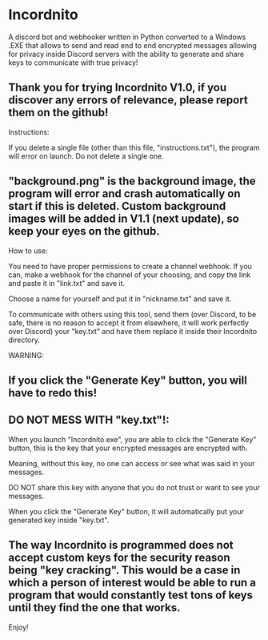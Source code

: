 # Incordnito
A discord bot and webhooker written in Python converted to a Windows .EXE that allows to send and read end to end encrypted messages allowing for privacy inside Discord servers with the ability to generate and share keys to communicate with true privacy!

Thank you for trying Incordnito V1.0, if you discover any errors of
relevance, please report them on the github!
--------------------------------------------
Instructions:

If you delete a single file (other than this file, "instructions.txt"),
the program will error on launch.  Do not delete a single one.

"background.png" is the background image, the program will error and crash
automatically on start if this is deleted.  Custom background images will
be added in V1.1 (next update), so keep your eyes on the github.
----------------------------------------------------------------
How to use:

You need to have proper permissions to create a channel webhook.  If you
can, make a webhook for the channel of your choosing, and copy the link
and paste it in "link.txt" and save it.

Choose a name for yourself and put it in "nickname.txt" and save it.

To communicate with others using this tool, send them (over Discord, to be
safe, there is no reason to accept it from elsewhere, it will work
perfectly over Discord) your "key.txt" and have them replace it inside
their Incordnito directory.

WARNING:

If you click the "Generate Key" button, you will have to redo this!
----------------------------
DO NOT MESS WITH "key.txt"!:
----------------------------

When you launch "Incordnito.exe", you are able to click the "Generate
Key" button, this is the key that your encrypted messages are encrypted
with.  

Meaning, without this key, no one can access or see what was said
in your messages.  

DO NOT share this key with anyone that you do not trust
or want to see your messages.

When you click the "Generate Key" button, it will automatically put
your generated key inside "key.txt".

The way Incordnito is programmed does not accept custom keys for the
security reason being "key cracking".
This would be a case in which a person of interest would
be able to run a program that would constantly test tons of keys until
they find the one that works.
-----------------------------
Enjoy!
